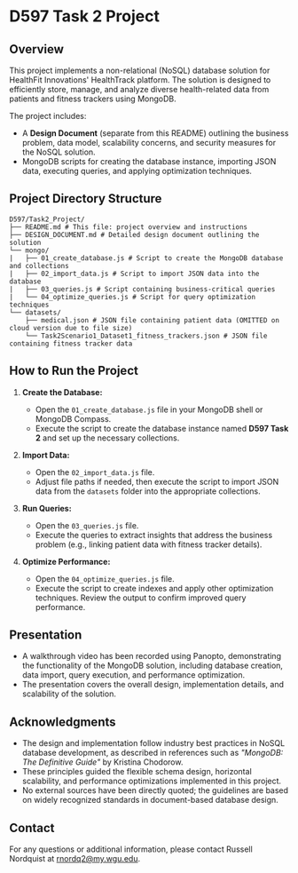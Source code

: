 # D597 Task 2 Project

## Overview
This project implements a non-relational (NoSQL) database solution for HealthFit Innovations' HealthTrack platform. The solution is designed to efficiently store, manage, and analyze diverse health-related data from patients and fitness trackers using MongoDB.

The project includes:
- A **Design Document** (separate from this README) outlining the business problem, data model, scalability concerns, and security measures for the NoSQL solution.
- MongoDB scripts for creating the database instance, importing JSON data, executing queries, and applying optimization techniques.

## Project Directory Structure
~~~
D597/Task2_Project/
├── README.md # This file: project overview and instructions
├── DESIGN_DOCUMENT.md # Detailed design document outlining the solution
└── mongo/
|   ├── 01_create_database.js # Script to create the MongoDB database and collections
|   ├── 02_import_data.js # Script to import JSON data into the database
|   ├── 03_queries.js # Script containing business-critical queries
|   └── 04_optimize_queries.js # Script for query optimization techniques
└── datasets/
    ├── medical.json # JSON file containing patient data (OMITTED on cloud version due to file size)
    └── Task2Scenario1_Dataset1_fitness_trackers.json # JSON file containing fitness tracker data
~~~

## How to Run the Project

1. **Create the Database:**
   - Open the `01_create_database.js` file in your MongoDB shell or MongoDB Compass.
   - Execute the script to create the database instance named **D597 Task 2** and set up the necessary collections.

2. **Import Data:**
   - Open the `02_import_data.js` file.
   - Adjust file paths if needed, then execute the script to import JSON data from the `datasets` folder into the appropriate collections.

3. **Run Queries:**
   - Open the `03_queries.js` file.
   - Execute the queries to extract insights that address the business problem (e.g., linking patient data with fitness tracker details).

4. **Optimize Performance:**
   - Open the `04_optimize_queries.js` file.
   - Execute the script to create indexes and apply other optimization techniques. Review the output to confirm improved query performance.

## Presentation

- A walkthrough video has been recorded using Panopto, demonstrating the functionality of the MongoDB solution, including database creation, data import, query execution, and performance optimization.
- The presentation covers the overall design, implementation details, and scalability of the solution.

## Acknowledgments

- The design and implementation follow industry best practices in NoSQL database development, as described in references such as *"MongoDB: The Definitive Guide"* by Kristina Chodorow.
- These principles guided the flexible schema design, horizontal scalability, and performance optimizations implemented in this project.
- No external sources have been directly quoted; the guidelines are based on widely recognized standards in document-based database design.

## Contact

For any questions or additional information, please contact Russell Nordquist at rnordq2@my.wgu.edu.
